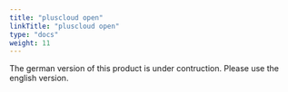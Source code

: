 ```yaml
---
title: "pluscloud open"
linkTitle: "pluscloud open"
type: "docs"
weight: 11
---
```


The german version of this product is under contruction. Please use the english version.